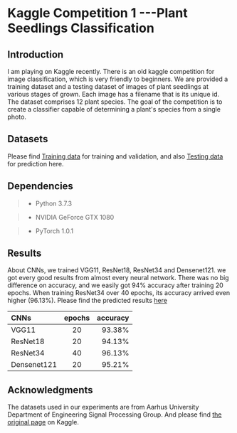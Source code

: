 Kaggle Competition 1 ---Plant Seedlings Classification 
======================================================
Introduction
--------------------
I am playing on Kaggle recently. There is an old kaggle competition for image classification, which is very friendly to beginners. We are provided a training dataset and a testing dataset of images of plant seedlings at various stages of grown. Each image has a filename that is its unique id. The dataset comprises 12 plant species. The goal of the competition is to create a classifier capable of determining a plant's species from a single photo.

## Datasets ##
Please find [Training data](https://www.kaggle.com/c/plant-seedlings-classification/download/train.zip) for training and validation, 
and also [Testing data](https://www.kaggle.com/c/plant-seedlings-classification/download/test.zip) for prediction here.
    
## Dependencies ##
> * Python 3.7.3

> * NVIDIA GeForce GTX 1080

> * PyTorch 1.0.1

## Results ##
About CNNs, we trained VGG11, ResNet18, ResNet34 and Densenet121. we got every good results from almost every neural network.
There was no big difference on accuracy, and we easily got 94% accuracy after training 20 epochs.
When training ResNet34 over 40 epochs, its accuracy arrived even higher (96.13%). Please find the predicted results [here]()

|CNNs        |epochs|accuracy|
|:-----------|:----:|-------:|
|VGG11       |20    |93.38%  |
|ResNet18    |20    |94.13%  |
|ResNet34    |40    |96.13%  |
|Densenet121 |20    |95.21%  |

## Acknowledgments ##
The datasets used in our experiments are from Aarhus University Department of Engineering Signal Processing Group.
And please find [the original page](https://www.kaggle.com/c/plant-seedlings-classification/overview) on Kaggle.
